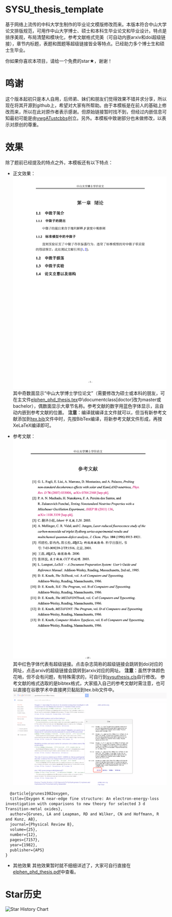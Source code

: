 # SYSU_thesis_template
基于网络上流传的中科大学生制作的毕业论文模版修改而来。本版本符合中山大学论文排版规范，可用作中山大学博士、硕士和本科生毕业论文和毕业设计。特点是排序美观，布局清楚和模块化，参考文献格式完美（可自动内嵌arxiv和doi超级链接），章节内标题，表题和图题等超级链接皆全等特点。已经助力多个博士生和硕士生毕业。

你如果你喜欢本项目，请给一个免费的star&bigstar;，谢谢！
# 鸣谢
这个版本起初只是本人自用，后师弟、妹们和朋友们觉得效果不错并求分享，所以现在将其开源到github上，希望对大家有所帮助。由于本模板是在前人的基础上修改而来，所以在此对原作者表示感谢。但原始链接暂时找不到，但经过内嵌信息可知最初可能是由[ywgATustcbbs](https://github.com/ywgATustcbbs/ustcthesis)创立。另外。本模板中致谢部分也未做修改，以表示对原创的尊重。
# 效果
除了题前已经提及的特点之外，本模板还有以下特点：
+ 正文效果：
  ![image](中大研究生毕业论文模板--ElphenWang修改20231114/figures/WechatIMG1424.jpg)
其中奇数面显示“中山大学博士学位论文”（需要修改为硕士或本科的朋友，可在主文件[elphen_phd_thesis.tex](中大研究生毕业论文模板--ElphenWang修改20231114/elphen_phd_thesis.tex)中\documentclass[doctor]改为master或bachelor），偶数面显示大章节名称。参考文献的数字用蓝色字体显示，且自动内嵌到参考文献的位置。
**注意**：编译就编译主文件就可以，但当有新参考文献添加到[tex.bib](中大研究生毕业论文模板--ElphenWang修改20231114/bib/tex.bib)文件中时，先按BibTex编译，将新参考文献文件形成，再按XeLaTeX编译即可。

+ 参考文献：
  ![image](中大研究生毕业论文模板--ElphenWang修改20231114/figures/WechatIMG1425.jpg)
  其中红色字体代表有超级链接。点击杂志简称的超级链接会跳转到doi对应的网址，点击arxiv的超级链接会跳转到arxiv对应的网址。
**注意**：虽然字体颜色花哨，但不会有问题，有特殊需求的，可自行到[sysuthesis.cls](中大研究生毕业论文模板--ElphenWang修改20231114/sysuthesis.cls)自行修改。
  参考文献的格式选取的是bibtex格式，大家插入自己的参考文献时需注意，也可以直接在谷歌学术中直接拷贝黏贴到tex.bib文件中。
  ![image](中大研究生毕业论文模板--ElphenWang修改20231114/figures/WechatIMG1426.jpg)

```
  @article{grunes1982oxygen,
  title={Oxygen K near-edge fine structure: An electron-energy-loss investigation with comparisons to new theory for selected 3 d Transition-metal oxides},
  author={Grunes, LA and Leapman, RD and Wilker, CN and Hoffmann, R and Kunz, AB},
  journal={Physical Review B},
  volume={25},
  number={12},
  pages={7157},
  year={1982},
  publisher={APS}
}
```

+ 其他效果
 其他效果暂时就不细细详述了，大家可自行直接在[elphen_phd_thesis.pdf](中大研究生毕业论文模板--ElphenWang修改20231114/elphen_phd_thesis.pdf)中查看。

 # Star历史

![Star History Chart](https://api.star-history.com/svg?repos=elphen-wang/SYSU_thesis_template&type=Date)